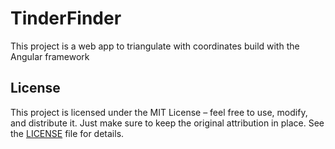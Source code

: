 # TinderFinder

This project is a web app to triangulate with coordinates build with the Angular framework

## License

This project is licensed under the MIT License – feel free to use, modify, and distribute it. Just make sure to keep the original attribution in place. See the [LICENSE](./LICENSE) file for details.
